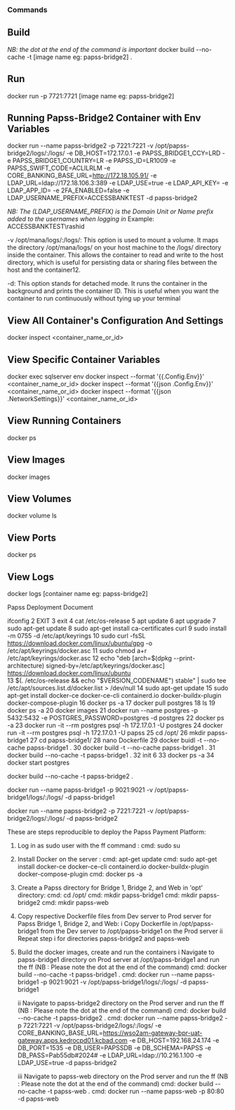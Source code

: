 ### Commands

## Build

_NB: the dot at the end of the command is important_
docker build --no-cache -t [image name eg: papss-bridge2] .

## Run

docker run -p 7721:7721 [image name eg: papss-bridge2]

## Running Papss-Bridge2 Container with Env Variables

docker run --name papss-bridge2 -p 7221:7221 -v /opt/papss-bridge2/logs/:/logs/ -e DB_HOST=172.17.0.1 -e PAPSS_BRIDGE1_CCY=LRD -e PAPSS_BRIDGE1_COUNTRY=LR -e PAPSS_ID=LR1009 -e PAPSS_SWIFT_CODE=ACLILRLM -e CORE_BANKING_BASE_URL=http://172.18.105.91/ -e LDAP_URL=ldap://172.18.106.3:389 -e LDAP_USE=true -e LDAP_API_KEY= -e LDAP_APP_ID= -e 2FA_ENABLED=false -e LDAP_USERNAME_PREFIX=ACCESSBANKTEST -d papss-bridge2

_NB: The (LDAP_USERNAME_PREFIX) is the Domain Unit or Name prefix added to the usernames when logging in_
Example: ACCESSBANKTEST\rashid

-v /opt/mana/logs/:/logs/: This option is used to mount a volume. It maps the directory /opt/mana/logs/ on your host machine to the /logs/ directory inside the container. This allows the container to read and write to the host directory, which is useful for persisting data or sharing files between the host and the container12.

-d: This option stands for detached mode. It runs the container in the background and prints the container ID. This is useful when you want the container to run continuously without tying up your terminal

## View All Container's Configuration And Settings

docker inspect <container_name_or_id>

## View Specific Container Variables

docker exec sqlserver env
docker inspect --format '{{.Config.Env}}' <container_name_or_id>
docker inspect --format '{{json .Config.Env}}' <container_name_or_id>
docker inspect --format '{{json .NetworkSettings}}' <container_name_or_id>

## View Running Containers

docker ps

## View Images

docker images

## View Volumes

docker volume ls

## View Ports

docker ps

## View Logs

docker logs [container name eg: papss-bridge2]

Papss Deployment Document

ifconfig
2 EXIT
3 exit
4 cat /etc/os-release
5 apt update
6 apt upgrade
7 sudo apt-get update
8 sudo apt-get install ca-certificates curl
9 sudo install -m 0755 -d /etc/apt/keyrings
10 sudo curl -fsSL https://download.docker.com/linux/ubuntu/gpg -o /etc/apt/keyrings/docker.asc
11 sudo chmod a+r /etc/apt/keyrings/docker.asc
12 echo "deb [arch=$(dpkg --print-architecture) signed-by=/etc/apt/keyrings/docker.asc] https://download.docker.com/linux/ubuntu \
 13 $(. /etc/os-release && echo "$VERSION_CODENAME") stable" | sudo tee /etc/apt/sources.list.d/docker.list > /dev/null
14 sudo apt-get update
15 sudo apt-get install docker-ce docker-ce-cli containerd.io docker-buildx-plugin docker-compose-plugin
16 docker ps -a
17 docker pull postgres
18 ls
19 docker ps -a
20 docker images
21 docker run --name postgres -p 5432:5432 -e POSTGRES_PASSWORD=postgres -d postgres
22 docker ps -a
23 docker run -it --rm postgres psql -h 172.17.0.1 -U postgres
24 docker run -it --rm postgres psql -h 172.17.0.1 -U papss
25 cd /opt/
26 mkdir papss-bridge1
27 cd papss-bridge1/
28 nano Dockerfile
29 docker buidl -t --no-cache papss-bridge1 .
30 docker build -t --no-cache papss-bridge1 .
31 docker build --no-cache -t papss-bridge1 .
32 init 6
33 docker ps -a
34 docker start postgres

docker build --no-cache -t papss-bridge2 .

docker run --name papss-bridge1 -p 9021:9021 -v /opt/papss-bridge1/logs/:/logs/ -d papss-bridge1

docker run --name papss-bridge2 -p 7221:7221 -v /opt/papss-bridge2/logs/:/logs/ -d papss-bridge2

These are steps reproducible to deploy the Papss Payment Platform:

1. Log in as sudo user with the ff command :
   cmd: sudo su

2. Install Docker on the server :
   cmd: apt-get update
   cmd: sudo apt-get install docker-ce docker-ce-cli containerd.io docker-buildx-plugin docker-compose-plugin
   cmd: docker ps -a 

<!-- 3. Install Postgresql on the server :
   cmd: docker pull postgres
   cmd: docker run --name postgres -p 5432:5432 -e POSTGRES_PASSWORD=postgres -d postgres -->

3. Create a Papss directory for Bridge 1, Bridge 2, and Web in 'opt' directory:
   cmd: cd /opt/
   cmd: mkdir papss-bridge1
   cmd: mkdir papss-bridge2
   cmd: mkdir papss-web

4. Copy respective Dockerfile files from Dev server to Prod server for Papss Bridge 1, Bridge 2, and Web:
    i Copy Dockerfile in /opt/papss-bridge1 from the Dev server to /opt/papss-bridge1 on the Prod server
   ii Repeat step i for directories papss-bridge2 and papss-web

5. Build the docker images, create and run the containers
     i Navigate to papss-bridge1 directory on Prod server at /opt/papss-bridge1 and run the ff
   (NB : Please note the dot at the end of the command)
   cmd: docker build --no-cache -t papss-bridge1 .
   cmd: docker run --name papss-bridge1 -p 9021:9021 -v /opt/papss-bridge1/logs/:/logs/ -d papss-bridge1

   ii Navigate to papss-bridge2 directory on the Prod server and run the ff
   (NB : Please note the dot at the end of the command)
   cmd: docker build --no-cache -t papss-bridge2 .
   cmd: docker run --name papss-bridge2 -p 7221:7221 -v /opt/papss-bridge2/logs/:/logs/ -e CORE_BANKING_BASE_URL=https://wso2am-gateway-bpr-uat-gateway.apps.kedrocpd01.kcbad.com -e DB_HOST=192.168.24.174 -e DB_PORT=1535 -e DB_USER=PAPSSDB -e DB_SCHEMA=PAPSS -e DB_PASS=Pab55db#2024# -e LDAP_URL=ldap://10.216.1.100 -e LDAP_USE=true -d papss-bridge2

   iii Navigate to papss-web directory on the Prod server and run the ff
   (NB : Please note the dot at the end of the command)
   cmd: docker build --no-cache -t papss-web .
   cmd: docker run --name papss-web -p 80:80 -d papss-web